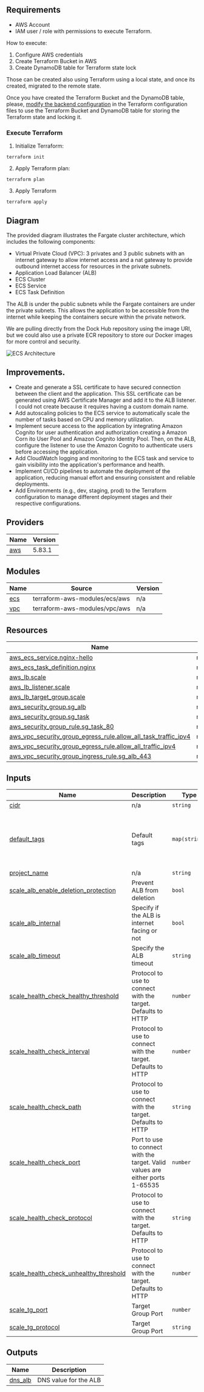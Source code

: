 ## Requirements
- AWS Account
- IAM user / role with permissions to execute Terraform.


How to execute:

1. Configure AWS credentials
2. Create Terraform Bucket in AWS 
3. Create DynamoDB table for Terraform state lock

Those can be created also using Terraform using a local state, and once its created, migrated to the remote state.

Once you have created the Terraform Bucket and the DynamoDB table, please,  [modify the backend configuration](backend.tf#L7-L11)  in the Terraform configuration files to use the Terraform Bucket and DynamoDB table for storing the Terraform state and locking it.

### Execute Terraform
1. Initialize Terraform: 
```
terraform init
```
2. Apply Terraform plan:
```
terraform plan 
```
3. Apply Terraform
```
terraform apply
```

## Diagram
The provided diagram illustrates the Fargate cluster architecture, which includes the following components:
- Virtual Private Cloud (VPC): 3 privates and 3 public subnets with an internet gateway to allow internet access and a nat gateway to provide outbound internet access for resources in the private subnets.
- Application Load Balancer (ALB)
- ECS Cluster
- ECS Service
- ECS Task Definition

The ALB is under the public subnets while the Fargate containers are under the private subnets. This allows the application to be accessible from the internet while keeping the containers secure within the private network.

We are pulling directly from the Dock Hub repository using the image URI, but we could also use a private ECR repository to store our Docker images for more control and security.

![ECS Architecture](diagram/fargate_cluster.png)

## Improvements.

- Create and generate a SSL certificate to have secured connection between the client and the application. This SSL certificate can be generated using AWS Certificate Manager and add it to the ALB listener. I could not create because it requires having a custom domain name.
- Add autoscaling policies to the ECS service to automatically scale the number of tasks based on CPU and memory utilization.
- Implement secure access to the application by integrating Amazon Cognito for user authentication and authorization creating a Amazon Corn ito User Pool and Amazon Cognito Identity Pool. Then, on the ALB, configure the listener to use the Amazon Cognito to authenticate users before accessing the application.
- Add CloudWatch logging and monitoring to the ECS task and service to gain visibility into the application's performance and health.
- Implement CI/CD pipelines to automate the deployment of the application, reducing manual effort and ensuring consistent and reliable deployments.
- Add Environments (e.g., dev, staging, prod) to the Terraform configuration to manage different deployment stages and their respective configurations.


## Providers

| Name | Version |
|------|---------|
| <a name="provider_aws"></a> [aws](#provider\_aws) | 5.83.1 |

## Modules

| Name | Source | Version |
|------|--------|---------|
| <a name="module_ecs"></a> [ecs](#module\_ecs) | terraform-aws-modules/ecs/aws | n/a |
| <a name="module_vpc"></a> [vpc](#module\_vpc) | terraform-aws-modules/vpc/aws | n/a |

## Resources

| Name | Type |
|------|------|
| [aws_ecs_service.nginx-hello](https://registry.terraform.io/providers/hashicorp/aws/latest/docs/resources/ecs_service) | resource |
| [aws_ecs_task_definition.nginx](https://registry.terraform.io/providers/hashicorp/aws/latest/docs/resources/ecs_task_definition) | resource |
| [aws_lb.scale](https://registry.terraform.io/providers/hashicorp/aws/latest/docs/resources/lb) | resource |
| [aws_lb_listener.scale](https://registry.terraform.io/providers/hashicorp/aws/latest/docs/resources/lb_listener) | resource |
| [aws_lb_target_group.scale](https://registry.terraform.io/providers/hashicorp/aws/latest/docs/resources/lb_target_group) | resource |
| [aws_security_group.sg_alb](https://registry.terraform.io/providers/hashicorp/aws/latest/docs/resources/security_group) | resource |
| [aws_security_group.sg_task](https://registry.terraform.io/providers/hashicorp/aws/latest/docs/resources/security_group) | resource |
| [aws_security_group_rule.sg_task_80](https://registry.terraform.io/providers/hashicorp/aws/latest/docs/resources/security_group_rule) | resource |
| [aws_vpc_security_group_egress_rule.allow_all_task_traffic_ipv4](https://registry.terraform.io/providers/hashicorp/aws/latest/docs/resources/vpc_security_group_egress_rule) | resource |
| [aws_vpc_security_group_egress_rule.allow_all_traffic_ipv4](https://registry.terraform.io/providers/hashicorp/aws/latest/docs/resources/vpc_security_group_egress_rule) | resource |
| [aws_vpc_security_group_ingress_rule.sg_alb_443](https://registry.terraform.io/providers/hashicorp/aws/latest/docs/resources/vpc_security_group_ingress_rule) | resource |

## Inputs

| Name | Description | Type | Default | Required |
|------|-------------|------|---------|:--------:|
| <a name="input_cidr"></a> [cidr](#input\_cidr) | n/a | `string` | `"10.0.0.0/16"` | no |
| <a name="input_default_tags"></a> [default\_tags](#input\_default\_tags) | Default tags | `map(string)` | <pre>{<br/>  "Name": "your-name",<br/>  "app": "nginx",<br/>  "cost-center": "cost",<br/>  "environment": "environment"<br/>}</pre> | no |
| <a name="input_project_name"></a> [project\_name](#input\_project\_name) | n/a | `string` | `"nginx"` | no |
| <a name="input_scale_alb_enable_deletion_protection"></a> [scale\_alb\_enable\_deletion\_protection](#input\_scale\_alb\_enable\_deletion\_protection) | Prevent ALB from deletion | `bool` | `false` | no |
| <a name="input_scale_alb_internal"></a> [scale\_alb\_internal](#input\_scale\_alb\_internal) | Specify if the ALB is internet facing or not | `bool` | `false` | no |
| <a name="input_scale_alb_timeout"></a> [scale\_alb\_timeout](#input\_scale\_alb\_timeout) | Specify the ALB timeout | `string` | `"60"` | no |
| <a name="input_scale_health_check_healthy_threshold"></a> [scale\_health\_check\_healthy\_threshold](#input\_scale\_health\_check\_healthy\_threshold) | Protocol to use to connect with the target. Defaults to HTTP | `number` | `3` | no |
| <a name="input_scale_health_check_interval"></a> [scale\_health\_check\_interval](#input\_scale\_health\_check\_interval) | Protocol to use to connect with the target. Defaults to HTTP | `number` | `30` | no |
| <a name="input_scale_health_check_path"></a> [scale\_health\_check\_path](#input\_scale\_health\_check\_path) | Protocol to use to connect with the target. Defaults to HTTP | `string` | `"/"` | no |
| <a name="input_scale_health_check_port"></a> [scale\_health\_check\_port](#input\_scale\_health\_check\_port) | Port to use to connect with the target. Valid values are either ports 1-65535 | `number` | `80` | no |
| <a name="input_scale_health_check_protocol"></a> [scale\_health\_check\_protocol](#input\_scale\_health\_check\_protocol) | Protocol to use to connect with the target. Defaults to HTTP | `string` | `"HTTP"` | no |
| <a name="input_scale_health_check_unhealthy_threshold"></a> [scale\_health\_check\_unhealthy\_threshold](#input\_scale\_health\_check\_unhealthy\_threshold) | Protocol to use to connect with the target. Defaults to HTTP | `number` | `3` | no |
| <a name="input_scale_tg_port"></a> [scale\_tg\_port](#input\_scale\_tg\_port) | Target Group Port | `number` | `80` | no |
| <a name="input_scale_tg_protocol"></a> [scale\_tg\_protocol](#input\_scale\_tg\_protocol) | Target Group Port | `string` | `"HTTP"` | no |

## Outputs

| Name | Description |
|------|-------------|
| <a name="output_dns_alb"></a> [dns\_alb](#output\_dns\_alb) | DNS value for the ALB |


